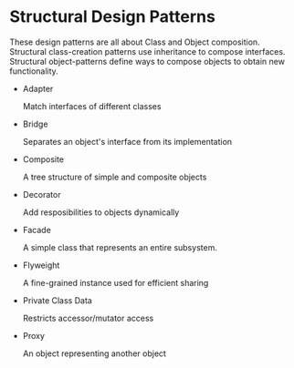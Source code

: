 # Structural Design Patterns

These design patterns are all about Class and Object composition. Structural class-creation patterns use inheritance to compose interfaces. Structural object-patterns define
ways to compose objects to obtain new functionality.

* Adapter
  
  Match interfaces of different classes
  
* Bridge

  Separates an object's interface from its implementation
  
* Composite

  A tree structure of simple and composite objects
  
* Decorator

  Add resposibilities to objects dynamically
  
* Facade

  A simple class that represents an entire subsystem.
  
* Flyweight

  A fine-grained instance used for efficient sharing
  
* Private Class Data

  Restricts accessor/mutator access
  
* Proxy

  An object representing another object
